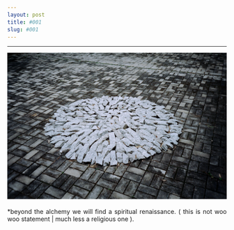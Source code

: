 ```yaml
---
layout: post
title: #001
slug: #001
---
```

---
<p class="description" style="text-align: justify;">
<img src="/assets/danilo-luna-earlyworks-01.jpg" />
<br>
<br>
*beyond the alchemy we will find a spiritual renaissance. ( this is not woo woo statement | much less a religious one ).
